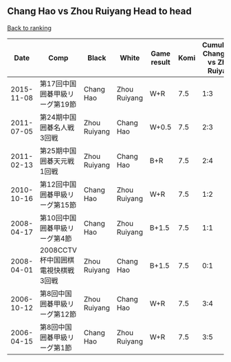 ## Chang Hao vs Zhou Ruiyang Head to head

[Back to ranking](../../index.md)




| **Date** | **Comp** | **Black** | **White** | **Game result** | **Komi** | **Cumulative Chang Hao vs Zhou Ruiyang** | **Chang Hao streak** | **Zhou Ruiyang streak** | 
| --- | --- | --- | --- | --- | --- | --- | --- | --- |
| 2015-11-08 | 第17回中国囲碁甲級リーグ第19節 | Chang Hao | Zhou Ruiyang | W+R | 7.5 | 1:3 | 0 | 2 | 
| 2011-07-05 | 第24期中国囲碁名人戦3回戦 | Zhou Ruiyang | Chang Hao | W+0.5 | 7.5 | 2:3 | 1 | 0 | 
| 2011-02-13 | 第25期中国囲碁天元戦1回戦 | Zhou Ruiyang | Chang Hao | B+R | 7.5 | 2:4 | 0 | 1 | 
| 2010-10-16 | 第12回中国囲碁甲級リーグ第15節 | Chang Hao | Zhou Ruiyang | W+R | 7.5 | 1:2 | 0 | 1 | 
| 2008-04-17 | 第10回中国囲碁甲級リーグ第4節 | Chang Hao | Zhou Ruiyang | B+1.5 | 7.5 | 1:1 | 1 | 0 | 
| 2008-04-01 | 2008CCTV杯中国囲棋電視快棋戦3回戦 | Zhou Ruiyang | Chang Hao | B+1.5 | 7.5 | 0:1 | 0 | 1 | 
| 2006-10-12 | 第8回中国囲碁甲級リーグ第12節 | Zhou Ruiyang | Chang Hao | W+R | 7.5 | 3:4 | 1 | 0 | 
| 2006-04-15 | 第8回中国囲碁甲級リーグ第1節 | Chang Hao | Zhou Ruiyang | W+R | 7.5 | 3:5 | 0 | 1 |





